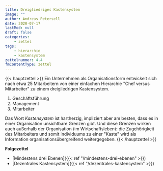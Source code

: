 ```yaml
---
title: Dreigliedriges Kastensystem
image: ""
author: Andreas Petersell
date: 2020-07-17
lastMod: null
draft: false
categories:
    - zettel
tags:
    - hierarchie
    - kastensystem
zettelnummer: 4.4
fmContentType: zettel
---
```


{{< hauptzettel >}}
Ein Unternehmen als Organisationsform entwickelt sich nach etwa 25 Mitarbeitern von einer einfachen Hierarchie "Chef versus Mitarbeiter" zu einem dreigliedrigen Kastensystem.

1. Geschäftsführung
2. Management
3. Mitarbeiter

Das Wort *Kastensystem* ist hartherzig, impliziert aber am besten, dass es in einer Organisation unsichtbare Grenzen gibt. Und diese Grenzen wirken auch außerhalb der Organisation (im Wirtschaftsleben): die Zugehörigkeit des Mitarbeiters und somit Individuums zu einer "Kaste" wird als Information organisationsübergreifend weitergegeben.
{{< /hauptzettel >}}
<!--more-->
**Folgezettel**

- [Mindestens drei Ebenen]({{< ref "/mindestens-drei-ebenen" >}})
- [Dezentrales Kastensystem]({{< ref "/dezentrales-kastensystem" >}})